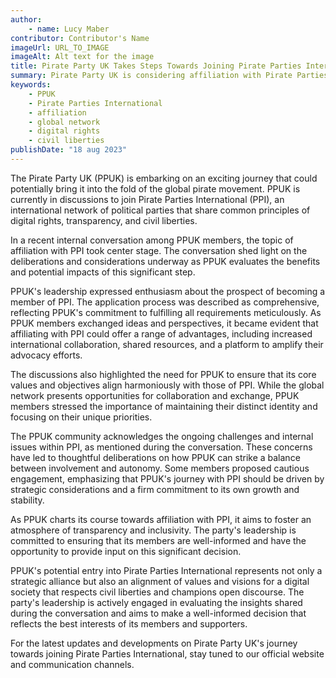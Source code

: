 ```yaml
---
author: 
    - name: Lucy Maber
contributor: Contributor's Name
imageUrl: URL_TO_IMAGE
imageAlt: Alt text for the image
title: Pirate Party UK Takes Steps Towards Joining Pirate Parties International
summary: Pirate Party UK is considering affiliation with Pirate Parties International, exploring potential benefits and impacts.
keywords:
    - PPUK
    - Pirate Parties International
    - affiliation
    - global network
    - digital rights
    - civil liberties
publishDate: "18 aug 2023"
---
```


The Pirate Party UK (PPUK) is embarking on an exciting journey that could potentially bring it into the fold of the global pirate movement. PPUK is currently in discussions to join Pirate Parties International (PPI), an international network of political parties that share common principles of digital rights, transparency, and civil liberties.

In a recent internal conversation among PPUK members, the topic of affiliation with PPI took center stage. The conversation shed light on the deliberations and considerations underway as PPUK evaluates the benefits and potential impacts of this significant step.

PPUK's leadership expressed enthusiasm about the prospect of becoming a member of PPI. The application process was described as comprehensive, reflecting PPUK's commitment to fulfilling all requirements meticulously. As PPUK members exchanged ideas and perspectives, it became evident that affiliating with PPI could offer a range of advantages, including increased international collaboration, shared resources, and a platform to amplify their advocacy efforts.

The discussions also highlighted the need for PPUK to ensure that its core values and objectives align harmoniously with those of PPI. While the global network presents opportunities for collaboration and exchange, PPUK members stressed the importance of maintaining their distinct identity and focusing on their unique priorities.

The PPUK community acknowledges the ongoing challenges and internal issues within PPI, as mentioned during the conversation. These concerns have led to thoughtful deliberations on how PPUK can strike a balance between involvement and autonomy. Some members proposed cautious engagement, emphasizing that PPUK's journey with PPI should be driven by strategic considerations and a firm commitment to its own growth and stability.

As PPUK charts its course towards affiliation with PPI, it aims to foster an atmosphere of transparency and inclusivity. The party's leadership is committed to ensuring that its members are well-informed and have the opportunity to provide input on this significant decision.

PPUK's potential entry into Pirate Parties International represents not only a strategic alliance but also an alignment of values and visions for a digital society that respects civil liberties and champions open discourse. The party's leadership is actively engaged in evaluating the insights shared during the conversation and aims to make a well-informed decision that reflects the best interests of its members and supporters.

For the latest updates and developments on Pirate Party UK's journey towards joining Pirate Parties International, stay tuned to our official website and communication channels.